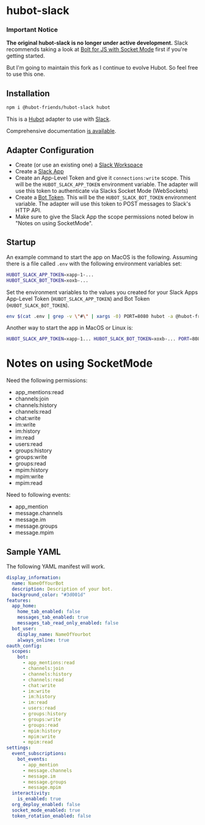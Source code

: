 # hubot-slack

### Important Notice

**The original hubot-slack is no longer under active development.** Slack recommends taking a look at [Bolt for JS with Socket Mode](https://slack.dev/bolt-js/concepts#socket-mode) first if you're getting started.

But I'm going to maintain this fork as I continue to evolve Hubot. So feel free to use this one.

## Installation

```sh
npm i @hubot-friends/hubot-slack hubot
```

This is a [Hubot](http://hubot.github.com/) adapter to use with [Slack](https://slack.com).

Comprehensive documentation [is available](https://slackapi.github.io/hubot-slack).

## Adapter Configuration

- Create (or use an existing one) a [Slack Workspace](https://slack.com/get-started#/createnew)
- Create a [Slack App](https://api.slack.com/apps)
- Create an App-Level Token and give it `connections:write` scope. This will be the `HUBOT_SLACK_APP_TOKEN` environment variable. The adapter will use this token to authenticate via Slacks Socket Mode (WebSockets)
- Create a [Bot Token](https://api.slack.com/authentication/token-types#bot). This will be the `HUBOT_SLACK_BOT_TOKEN` environment variable. The adapter will use this token to POST messages to Slack's HTTP API.
- Make sure to give the Slack App the scope permissions noted below in "Notes on using SocketMode".

## Startup

An example command to start the app on MacOS is the following. Assuming there is a file called `.env` with the following environment variables set:

```sh
HUBOT_SLACK_APP_TOKEN=xapp-1-...
HUBOT_SLACK_BOT_TOKEN=xoxb-...
```

Set the environment variables to the values you created for your Slack Apps App-Level Token (`HUBOT_SLACK_APP_TOKEN`) and Bot Token (`HUBOT_SLACK_BOT_TOKEN`).

```sh
env $(cat .env | grep -v \"#\" | xargs -0) PORT=8080 hubot -a @hubot-friends/hubot-slack -n mybot
```

Another way to start the app in MacOS or Linux is:

```sh
HUBOT_SLACK_APP_TOKEN=xapp-1... HUBOT_SLACK_BOT_TOKEN=xoxb-... PORT=8080 hubot -a @hubot-friends/hubot-slack -n mybot
```

# Notes on using SocketMode

Need the following permissions:
- app_mentions:read
- channels:join
- channels:history
- channels:read
- chat:write
- im:write
- im:history
- im:read
- users:read
- groups:history
- groups:write
- groups:read
- mpim:history
- mpim:write
- mpim:read

Need to following events:
- app_mention
- message.channels
- message.im
- message.groups
- message.mpim

## Sample YAML
The following YAML manifest will work.

```yaml
display_information:
  name: NameOfYourBot
  description: Description of your bot.
  background_color: "#3d001d"
features:
  app_home:
    home_tab_enabled: false
    messages_tab_enabled: true
    messages_tab_read_only_enabled: false
  bot_user:
    display_name: NameOfYourbot
    always_online: true
oauth_config:
  scopes:
    bot:
      - app_mentions:read
      - channels:join
      - channels:history
      - channels:read
      - chat:write
      - im:write
      - im:history
      - im:read
      - users:read
      - groups:history
      - groups:write
      - groups:read
      - mpim:history
      - mpim:write
      - mpim:read
settings:
  event_subscriptions:
    bot_events:
      - app_mention
      - message.channels
      - message.im
      - message.groups
      - message.mpim
  interactivity:
    is_enabled: true
  org_deploy_enabled: false
  socket_mode_enabled: true
  token_rotation_enabled: false
```